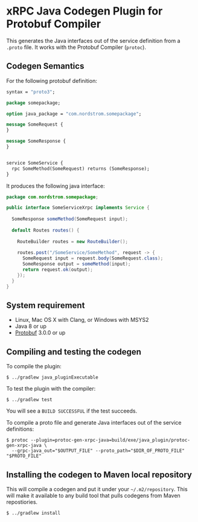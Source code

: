 xRPC Java Codegen Plugin for Protobuf Compiler
==============================================

This generates the Java interfaces out of the service definition from a
`.proto` file. It works with the Protobuf Compiler (``protoc``).

## Codegen Semantics
For the following protobuf definition:

```protobuf
syntax = "proto3";

package somepackage;

option java_package = "com.nordstrom.somepackage";

message SomeRequest {
}

message SomeResponse {
}


service SomeService {
  rpc SomeMethod(SomeRequest) returns (SomeResponse);
}

```

It produces the following java interface:
```java
package com.nordstrom.somepackage;

public interface SomeServiceXrpc implements Service {
  
  SomeResponse someMethod(SomeRequest input);
  
  default Routes routes() {
    
    RouteBuilder routes = new RouteBuilder();
    
    routes.post("/SomeService/SomeMethod", request -> {
      SomeRequest input = request.body(SomeRequest.class);
      SomeResponse output = someMethod(input);
      return request.ok(output);
    });
  }
}      
```

## System requirement

* Linux, Mac OS X with Clang, or Windows with MSYS2
* Java 8 or up
* [Protobuf](https://github.com/google/protobuf) 3.0.0 or up

## Compiling and testing the codegen

To compile the plugin:
```
$ ../gradlew java_pluginExecutable
```

To test the plugin with the compiler:
```
$ ../gradlew test
```
You will see a `BUILD SUCCESSFUL` if the test succeeds.

To compile a proto file and generate Java interfaces out of the service definitions:
```
$ protoc --plugin=protoc-gen-xrpc-java=build/exe/java_plugin/protoc-gen-xrpc-java \
  --grpc-java_out="$OUTPUT_FILE" --proto_path="$DIR_OF_PROTO_FILE" "$PROTO_FILE"
```

## Installing the codegen to Maven local repository
This will compile a codegen and put it under your ``~/.m2/repository``. This
will make it available to any build tool that pulls codegens from Maven
repostiories.
```
$ ../gradlew install
```
